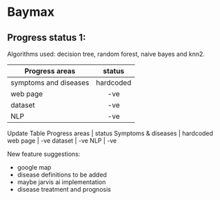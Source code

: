 # Baymax
## Progress status 1: 
 Algorithms used: decision tree, random forest, naive bayes and knn2.
 
 | Progress areas |  status  |
 |----------|:--------------:|
 | symptoms and diseases |  hardcoded    | 
 | web page |    -ve |  
 | dataset | -ve |
 | NLP | -ve |
 Update Table
 Progress areas       |     status
 Symptoms & diseases  |   hardcoded
 web page             |      -ve
 dataset              |      -ve
 NLP                  |      -ve

New feature suggestions:
- google map 
- disease definitions to be added
- maybe jarvis ai implementation
- disease treatment and prognosis
